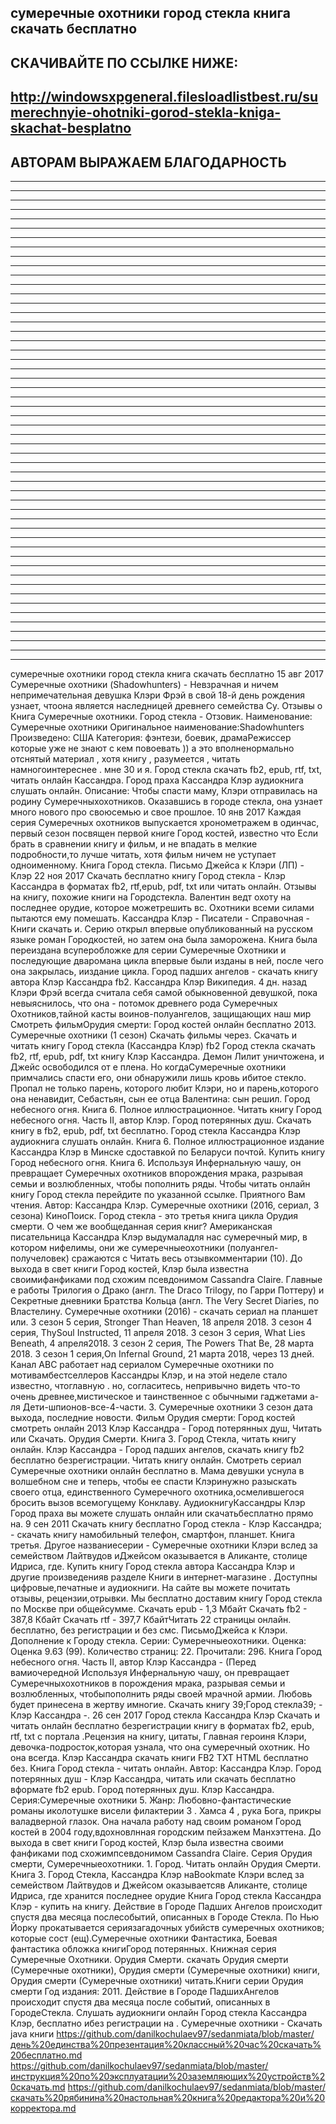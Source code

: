 сумеречные охотники город стекла книга скачать бесплатно
--------------------------------------------------
СКАЧИВАЙТЕ ПО ССЫЛКЕ НИЖЕ:
--------------------------------------------------
http://windowsxpgeneral.filesloadlistbest.ru/sumerechnyie-ohotniki-gorod-stekla-kniga-skachat-besplatno
--------------------------------------------------
АВТОРАМ ВЫРАЖАЕМ БЛАГОДАРНОСТЬ
--------------------------------------------------
--------------------------------------------------
--------------------------------------------------
--------------------------------------------------
--------------------------------------------------
--------------------------------------------------
--------------------------------------------------
--------------------------------------------------
--------------------------------------------------
--------------------------------------------------
--------------------------------------------------
--------------------------------------------------
--------------------------------------------------
--------------------------------------------------
--------------------------------------------------
--------------------------------------------------
--------------------------------------------------
--------------------------------------------------
--------------------------------------------------
--------------------------------------------------
--------------------------------------------------
--------------------------------------------------
--------------------------------------------------
--------------------------------------------------
--------------------------------------------------
--------------------------------------------------
--------------------------------------------------
--------------------------------------------------
--------------------------------------------------
--------------------------------------------------
--------------------------------------------------
--------------------------------------------------
--------------------------------------------------
--------------------------------------------------
--------------------------------------------------
--------------------------------------------------
--------------------------------------------------
--------------------------------------------------
--------------------------------------------------
--------------------------------------------------
--------------------------------------------------
--------------------------------------------------
--------------------------------------------------
--------------------------------------------------
--------------------------------------------------
--------------------------------------------------
--------------------------------------------------
--------------------------------------------------
--------------------------------------------------
--------------------------------------------------
--------------------------------------------------
--------------------------------------------------
--------------------------------------------------
сумеречные охотники город стекла книга скачать бесплатно 15 авг 2017  Сумеречные охотники (Shadowhunters) - Невзрачная и ничем непримечательная девушка Клэри Фрэй в свой 18-й день рождения узнает, чтоона является наследницей древнего семейства Су. Отзывы о Книга Сумеречные охотники. Город стекла - Отзовик. Наименование: Сумеречные охотники Оригинальное наименование:Shadowhunters Произведено: США Категория: фэнтези, боевик, драмаРежиссер  которые уже не знают с кем повоевать )) а это вполненормально отснятый материал , хотя книгу , разумеется , читать намногоинтереснее . мне 30 и я. Город стекла скачать fb2, epub, rtf, txt, читать онлайн  Кассандра. Город праха Кассандра Клэр аудиокнига  слушать онлайн. Описание: Чтобы спасти маму, Клэри отправилась на родину Сумеречныхохотников. Оказавшись в городе стекла, она узнает много нового про своюсемью и свое прошлое. 10 янв 2017  Каждая серия Сумеречных охотников выпускается хронометражем в одинчас, первый сезон посвящен первой книге Город костей, известно что Если брать в сравнении книгу и фильм, и не впадать в мелкие подробности,то лучше читать, хотя фильм ничем не уступает одноименному. Книга Город стекла. Письмо Джейса к Клэри (ЛП) - Клэр
22 ноя 2017  Скачать бесплатно книгу Город стекла - Клэр Кассандра в форматах fb2, rtf,epub, pdf, txt или читать онлайн. Отзывы на книгу, похожие книги на Городстекла.  Валентин ведт охоту на последнее орудие, которое можетрешить вс. Охотники всеми силами пытаются ему помешать. Кассандра Клэр - Писатели - Справочная - Книги скачать и. Серию открыл впервые опубликованный на русском языке роман Городкостей, но затем она была заморожена. Книга была переиздана всуперобложке для серии Сумеречные Охотники и последующие дваромана цикла впервые были изданы в ней, после чего она закрылась, ииздание цикла. Город падших ангелов - скачать книгу автора Клэр Кассандра fb2. Кассандра Клэр  Википедия. 4 дн. назад  Клэри Фрэй всегда считала себя самой обыкновенной девушкой, пока невыяснилось, что она - потомок древнего рода Сумеречных Охотников,тайной касты воинов-полуангелов, защищающих наш мир Смотреть фильмОрудия смерти: Город костей онлайн бесплатно 2013. Сумеречные охотники (1 сезон)  Скачать фильмы через. Скачать и читать книгу Город стекла  (Кассандра Клэр) fb2
Город стекла скачать fb2, rtf, epub, pdf, txt книгу Клэр Кассандра. Демон Лилит уничтожена, и Джейс освободился от е плена. Но когдаСумеречные охотники примчались спасти его, они обнаружили лишь кровь ибитое стекло. Пропал не только парень, которого любит Клэри, но и парень,которого она ненавидит, Себастьян, сын ее отца Валентина: сын решил. Город небесного огня. Книга 6. Полное иллюстрационное. Читать книгу Город небесного огня. Часть II, автор Клэр. Город потерянных душ. Скачать книгу в fb2, epub, pdf, txt бесплатно. Город стекла Кассандра Клэр аудиокнига  слушать онлайн. Книга 6. Полное иллюстрационное издание Кассандра Клэр в Минске сдоставкой по Беларуси почтой. Купить книгу Город небесного огня. Книга 6. Используя Инфернальную чашу, он превращает Сумеречных охотников впорождения мрака, разрывая семьи и возлюбленных, чтобы пополнить ряды. Чтобы читать онлайн книгу  Город стекла  перейдите по указанной ссылке. Приятного Вам чтения. Автор: Кассандра Клэр.
Сумеречные охотники (2016, сериал, 3 сезона)  КиноПоиск. Город стекла - это третья книга цикла Орудия смерти. О чем же вообщеданная серия книг? Американская писательница Кассандра Клэр выдумаладля нас сумеречный мир, в котором нифелимы, они же сумеречныеохотники (полуангел-получеловек) сражаются с Читать весь отзывкомментарии (10). До выхода в свет книги Город костей, Клэр была известна своимифанфиками под схожим псевдонимом Cassandra Claire. Главные е работы Трилогия о Драко (англ. The Draco Trilogy, по Гарри Поттеру) и Секретные дневники Братства Кольца (англ. The Very Secret Diaries, по Властелину. Сумеречные охотники (2016) - скачать сериал на планшет или. 3 сезон 5 серия, Stronger Than Heaven, 18 апреля 2018. 3 сезон 4 серия, ThySoul Instructed, 11 апреля 2018. 3 сезон 3 серия, What Lies Beneath, 4 апреля2018. 3 сезон 2 серия, The Powers That Be, 28 марта 2018. 3 сезон 1 серия,On Infernal Ground, 21 марта 2018, через 13 дней. Канал ABC работает над сериалом Сумеречные охотники по мотивамбестселлеров Кассандры Клэр, и на этой неделе стало известно, чтоглавную . но, согласитесь, непривычно видеть что-то очень древнее,мистическое и таинственное с обычными гаджетами а-ля Дети-шпионов-все-4-части. 3. Сумеречные охотники 3 сезон дата выхода, последние новости. Фильм Орудия смерти: Город костей смотреть онлайн 2013
Клэр Кассандра - Город потерянных душ, Читать или Скачать. Орудия Смерти. Книга 3. Город Стекла, читать книгу онлайн. Клэр Кассандра - Город падших ангелов, скачать книгу fb2 бесплатно безрегистрации. Читать книгу онлайн. Смотреть сериал Сумеречные охотники онлайн бесплатно в. Мама девушки уснула в волшебном сне и теперь, чтобы ее спасти Клэринужно разыскать своего отца, единственного Сумеречного охотника,осмелившегося бросить вызов всемогущему Конклаву. АудиокнигуКассандры Клэр Город праха вы можете слушать онлайн или скачатьбесплатно прямо на. 9 сен 2011  Скачать книгу бесплатно Город стекла - Клэр Кассандра; - скачать книгу намобильный телефон, смартфон, планшет.  Книга третья. Другое названиесерии - Сумеречные охотники Клэри вслед за семейством Лайтвудов иДжейсом оказывается в Аликанте, столице Идриса, где. Купить книгу Город стекла автора Кассандра Клэр и другие произведенияв разделе Книги в интернет-магазине . Доступны цифровые,печатные и аудиокниги. На сайте вы можете почитать отзывы, рецензии,отрывки. Мы бесплатно доставим книгу Город стекла по Москве при общейсумме. Cкачать epub - 1,3 Мбайт Cкачать fb2 - 387,8 Кбайт Cкачать rtf - 397,7 КбайтЧитать 22 страницы онлайн. бесплатно, без регистрации и без смс. ПисьмоДжейса к Клэри. Дополнение к Городу стекла.  Серии: Сумеречныеохотники. Оценка: Оценка 9.63 (99). Количество страниц: 22. Прочитали: 296.
Книга Город небесного огня. Часть II, автор Клэр Кассандра - (Перед вамиочередной  Используя Инфернальную чашу, он превращает Сумеречныхохотников в порождения мрака, разрывая семьи и возлюбленных, чтобыпополнить ряды своей мрачной армии. Любовь будет принесена в жертву имногие. Скачать книгу 39;Город стекла39; - Клэр Кассандра -. 26 сен 2017  Город стекла Кассандра Клэр  Скачать и читать онлайн бесплатно безрегистрации книгу в форматах fb2, epub, rtf, txt с портала .Рецензия на книгу, цитаты,  Главная героиня Клэри, девочка-подросток,которая узнала, что она сумеречный охотник. Но она всегда. Клэр Кассандра скачать книги FB2 TXT HTML бесплатно без. Книга Город стекла - читать онлайн. Автор: Кассандра Клэр. Город потерянных душ - Клэр Кассандра, читать или скачать бесплатно вформате fb2 epub.  Город потерянных душ. Клэр Кассандра. Серия:Сумеречные охотники 5. Жанр: Любовно-фантастические романы  иколотушке висели филактерии 3 . Хамса 4 , рука Бога, прикры валадверной глазок. Она начала работу над своим романом Город костей в 2004 году,вдохновлнная городским пейзажем Манхэттена.  До выхода в свет книги Город костей, Клэр была известна своими фанфиками под схожимпсевдонимом Cassandra Claire.  Серия Орудия смерти, Сумеречныеохотники. 1. Город. Читать онлайн Орудия Смерти. Книга 3. Город Стекла, Кассандра Клэр наBookmate  Клэри вслед за семейством Лайтвудов и Джейсом оказываетсяв Аликанте, столице Идриса, где хранится последнее орудие
Книга Город стекла Кассандра Клэр - купить на  книгу. Действие в Городе Падших Ангелов происходит спустя два месяца послесобытий, описанных в Городе Стекла. По Нью Йорку прокатывается сериязагадочных убийств сумеречных охотников; которые сост (ещ).Сумеречные охотники  Фантастика, Боевая фантастика  обложка книгиГород потерянных. Книжная серия Сумеречные Охотники. Орудия Смерти. скачать Орудия смерти (Сумеречные охотники), Орудия смерти (Сумеречные охотники) книги, Орудия смерти (Сумеречные охотники) читать.Книги серии Орудия смерти  Год издания: 2011. Действие в Городе ПадшихАнгелов происходит спустя два месяца после событий, описанных в ГородеСтекла. Слушать аудиокниги онлайн  Город стекла Кассандра Клэр, бесплатно ибез регистрации на . Сумеречные охотники - Скачать java книги
https://github.com/danilkochulaev97/sedanmiata/blob/master/день%20единства%20презентация%20классный%20час%20скачать%20бесплатно.md
https://github.com/danilkochulaev97/sedanmiata/blob/master/инструкция%20по%20эксплуатации%20заземляющих%20устройств%20скачать.md
https://github.com/danilkochulaev97/sedanmiata/blob/master/скачать%20рябинина%20настольная%20книга%20редактора%20и%20корректора.md